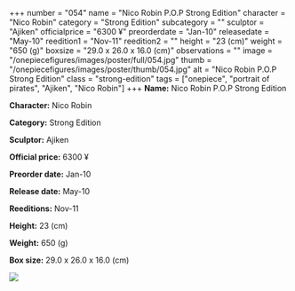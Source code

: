 +++
number = "054"
name = "Nico Robin P.O.P Strong Edition"
character = "Nico Robin"
category = "Strong Edition"
subcategory = ""
sculptor = "Ajiken"
officialprice = "6300 ¥"
preorderdate = "Jan-10"
releasedate = "May-10"
reedition1 = "Nov-11"
reedition2 = ""
height = "23 (cm)"
weight = "650 (g)"
boxsize = "29.0 x 26.0 x 16.0 (cm)"
observations = ""
image = "/onepiecefigures/images/poster/full/054.jpg"
thumb = "/onepiecefigures/images/poster/thumb/054.jpg"
alt = "Nico Robin P.O.P Strong Edition"
class = "strong-edition"
tags = ["onepiece", "portrait of pirates", "Ajiken", "Nico Robin"]
+++
**Name:** Nico Robin P.O.P Strong Edition

**Character:** Nico Robin

**Category:** Strong Edition 

**Sculptor:** Ajiken

**Official price:** 6300 ¥

**Preorder date:** Jan-10

**Release date:** May-10

**Reeditions:** Nov-11

**Height:** 23 (cm)

**Weight:** 650 (g)

**Box size:** 29.0 x 26.0 x 16.0 (cm)

<img src="/onepiecefigures/images/poster/thumb/054.jpg">